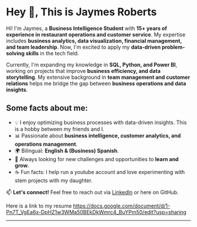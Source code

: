 # Hey 👋, This is Jaymes Roberts  

Hi! I'm Jaymes, a **Business Intelligence Student** with **15+ years of experience in restaurant operations and customer service**. My expertise includes **business analytics, data visualization, financial management, and team leadership**. Now, I'm excited to apply my **data-driven problem-solving skills** in the tech field.  

Currently, I'm expanding my knowledge in **SQL, Python, and Power BI**, working on projects that improve **business efficiency, and data storytelling**. My extensive background in **team management and customer relations** helps me bridge the gap between **business operations and data insights**.  
 
## Some facts about me:  
- 💡 I enjoy optimizing business processes with data-driven insights. This is a hobby between my friends and I. 
- 📊 Passionate about **business intelligence, customer analytics, and operations management**.  
- 🌍 Bilingual: **English & (Business) Spanish**.  
- 🎯 Always looking for new challenges and opportunities to **learn and grow**.  
- ☕ Fun facts: I help run a youtube account and love experimenting with stem projects with my daughter.  

📫 **Let's connect!** Feel free to reach out via [LinkedIn](https://www.linkedin.com/in/jaymes-roberts/) or here on GitHub.  

Here is a link to my resume https://docs.google.com/document/d/1-Pn7T_VgEa6x-DpHZ1w3WMa50BEkDkWmrc4_BuYPm50/edit?usp=sharing

---



